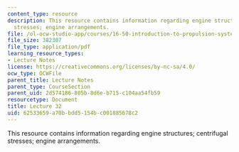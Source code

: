 ```yaml
---
content_type: resource
description: This resource contains information regarding engine structures; centrifugal
  stresses; engine arrangements.
file: /ol-ocw-studio-app/courses/16-50-introduction-to-propulsion-systems-spring-2012/62533659a70bbdd5154bc001885678c2_MIT16_50S12_lec32.pdf
file_size: 382307
file_type: application/pdf
learning_resource_types:
- Lecture Notes
license: https://creativecommons.org/licenses/by-nc-sa/4.0/
ocw_type: OCWFile
parent_title: Lecture Notes
parent_type: CourseSection
parent_uid: 2d574186-805b-8d6e-b715-c104aa54fb59
resourcetype: Document
title: Lecture 32
uid: 62533659-a70b-bdd5-154b-c001885678c2
---
```

This resource contains information regarding engine structures; centrifugal stresses; engine arrangements.